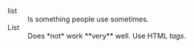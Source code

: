 <dl>
  <dt>list</dt>
  <dd>Is something people use sometimes.</dd>

  <dt>List</dt>
  <dd>Does *not* work **very** well. Use HTML <em>tags</em>.</dd>
</dl>
